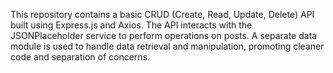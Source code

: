 This repository contains a basic CRUD (Create, Read, Update, Delete) API built using Express.js and Axios. The API interacts with the JSONPlaceholder service to perform operations on posts. A separate data module is used to handle data retrieval and manipulation, promoting cleaner code and separation of concerns.
